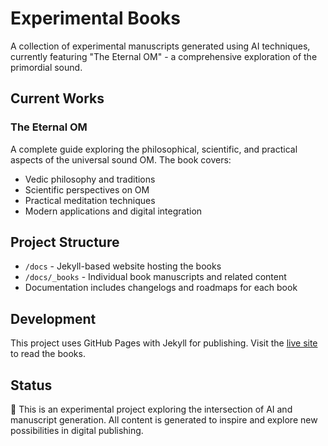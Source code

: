 # Experimental Books

A collection of experimental manuscripts generated using AI techniques, currently featuring "The Eternal OM" - a comprehensive exploration of the primordial sound.

## Current Works

### The Eternal OM
A complete guide exploring the philosophical, scientific, and practical aspects of the universal sound OM. The book covers:
- Vedic philosophy and traditions
- Scientific perspectives on OM
- Practical meditation techniques
- Modern applications and digital integration

## Project Structure
- `/docs` - Jekyll-based website hosting the books
- `/docs/_books` - Individual book manuscripts and related content
- Documentation includes changelogs and roadmaps for each book

## Development
This project uses GitHub Pages with Jekyll for publishing. Visit the [live site](https://azuremis.github.io/experimental-books/) to read the books.

## Status
🌟 This is an experimental project exploring the intersection of AI and manuscript generation. All content is generated to inspire and explore new possibilities in digital publishing.

